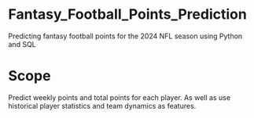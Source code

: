 # Fantasy_Football_Points_Prediction
Predicting fantasy football points for the 2024 NFL season using Python and SQL

# Scope
Predict weekly points and total points for each player.
As well as use historical player statistics and team dynamics as features.
